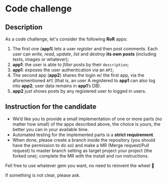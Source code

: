 # Code challenge

## Description

As a code challenge, let's consider the following **RoR** apps:

1. The first one (**app1**) lets a user *register* and then post comments. Each user can *write*, *read*, *update*, *list* and *destroy* **its own posts** (including texts, images or whatever);
2. **app1**: the user is able to *filter* posts by their `description`;
3. **app1**: exposes the user authentication via an `API`;
4. The second app (**app2**) shares the login w/ the first app, via the aforementioned `API` (that is, an user A registered to **app1** can also log into **app2**; user data remains in **app1**’s DB).
5. **app2** just shows posts by any registered user to logged in users.

## Instruction for the candidate

* We’d like you to provide a small implementation of one or more parts (no matter how small) of the apps described above, the choice is yours, the better you can in your available time. 
* Automated testing for the implemented parts is a **strict requirement**.
* When done, please create a branch inside the repository (you should have the permission to do so) and make a MR (Merge request/Pull request) to master branch setting as target project your project (the forked one); complete the MR with the install and run instructions.

Fell free to use whatever gem you want, no need to reinvent the wheel 🙂

If something is not clear, please ask.
